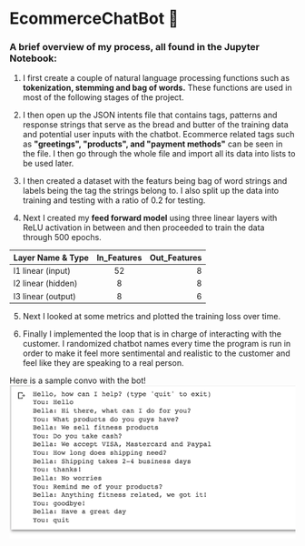 # EcommerceChatBot 🤖

### A brief overview of my process, all found in the Jupyter Notebook:
1) I first create a couple of natural language processing functions such as **tokenization, stemming and bag of words.** These functions are used in most of the following stages of the project.

2) I then open up the JSON intents file that contains tags, patterns and response strings that serve as the bread and butter of the training data and potential user inputs with the chatbot. Ecommerce related tags such as **"greetings", "products", and "payment methods"** can be seen in the file. I then go through the whole file and import all its data into lists to be used later.

3) I then created a dataset with the featurs being bag of word strings and labels being the tag the strings belong to. I also split up the data into training and testing with a ratio of 0.2 for testing.

4) Next I created my **feed forward model** using three linear layers with ReLU activation in between and then proceeded to train the data through 500 epochs.

| Layer Name & Type | In_Features | Out_Features |
| :---              |:---:        |          ---:|
| l1 linear (input)         | 52          | 8            |
| l2 linear (hidden) | 8 | 8 | 
| l3 linear (output) | 8       | 6|

5) Next I looked at some metrics and plotted the training loss over time.

6) Finally I implemented the loop that is in charge of interacting with the customer. I randomized chatbot names every time the program is run in order to make it feel more sentimental and realistic to the customer and feel like they are speaking to a real person.



Here is a sample convo with the bot!
![Image](https://github.com/akhalifaa/EcommerceChatBot/blob/main/Example%20Convo.png)
